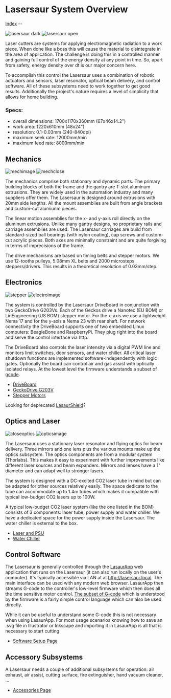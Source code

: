 Lasersaur System Overview
=========================

[Index](index.md) --

![lasersaur dark](http://farm9.staticflickr.com/8233/8464050599_c02f553c27_m.jpg)
![lasersaur open](http://farm9.staticflickr.com/8510/8464041087_d23416e7dc_m.jpg)

Laser cutters are systems for applying electromagnetic radiation to a work piece. When done like a boss this will cause the material to disintegrate in the area of application. The challenge is doing this in a controlled manner and gaining full control of the energy density at any point in time. So, apart from safety,  energy density over dt is our major concern here.

To accomplish this control the Lasersaur uses a combination of robotic actuators and sensors, laser resonator, optical beam delivery, and control software. All of these subsystems need to work together to get good results. Additionally the project's nature requires a level of simplicity that allows for home building.

### Specs:
- overall dimensions: 1700x1170x360mm (67x46x14.2")
- work area: 1220x610mm (48x24")
- resolution: 0.1-0.03mm (240-840dpi)
- maximum seek rate: 12000mm/min
- maximum feed rate: 8000mm/min


Mechanics
---------

![mechimage](http://farm9.staticflickr.com/8528/8464053217_fac4bf454e_m.jpg)
![mechclose](http://farm9.staticflickr.com/8074/8414185536_c9090070b1_m.jpg)

The mechanics comprise both stationary and dynamic parts. The primary building blocks of both the frame and the gantry are T-slot aluminum extrusions. They are widely used in the automation industry and many suppliers offer them. The Lasersaur is designed around extrusions with 20mm side lengths. All the mount assemblies are built from angle brackets and custom-cut alumiunm pieces.

The linear motion assemblies for the x- and y-axis roll directly on the aluminum extrusions. Unlike many gantry designs, no proprietary rails and carriage assemblies are used. The Lasersaur carriages are build from standard-sized ball bearings (with nylon coating), cap screws and custom-cut acrylic pieces. Both axes are minimally constraint and are quite forgiving in terms of imprecisions of the frame.

The drive mechanisms are based on timing belts and stepper motors. We use 12-tooths pulleys, 5.08mm XL belts and 2000 microsteps steppers/drivers. This results in a theoretical resolution of 0.03mm/step.


Electronics
-----------

![stepper](http://farm9.staticflickr.com/8090/8414187450_ef48c676c7_m.jpg)
![electroimage](http://farm9.staticflickr.com/8081/8414619512_190b059209_m.jpg)

The system is controlled by the Lasersaur DriveBoard in conjunction with two GeckoDrive G203Vs. Each of the Geckos drive a Nanotec (EU BOM) or LinEngineering (US BOM) stepper motor. For the x-axis we use a lightweight Nema 17 and for the y-axis a Nema 23 with rear shaft. For network connectivity the DriveBoard supports one of two embedded Linux computers: BeagleBone and RaspberryPi. They plug right into the board and serve the control interface via http.

The DriveBoard also controls the laser intensity via a digital PWM line and monitors limit switches, door sensors, and water chiller. All critical laser shutdown functions are implemented software-independently with logic gates. Optionally the board can control air and gas assist with optically isolated relays. At the lowest level the firmware understands a subset of [gcode](gcode.md).

* [DriveBoard](driveboard.md)
* [GeckoDrive G203V](geckodrives.md)
* [Stepper Motors](steppers.md)

Looking for deprecated [LasaurShield](LasaurShield.md)?


Optics and Laser
----------------

![closeoptics](http://farm8.staticflickr.com/7185/7119387815_761fce44db_m.jpg)
![opticsimage](http://farm8.staticflickr.com/7054/6973307346_0674b570aa_m.jpg)

The Lasersaur uses a stationary laser resonator and flying optics for beam delivery. Three mirrors and one lens plus the various mounts make up the optics subsystem. The optics components are from a modular system (Thorlabs). This makes it easy to experiment with further improvements like different laser sources and beam expanders. Mirrors and lenses have a 1" diameter and can adapt well to stronger lasers.

The system is designed with a DC-excited CO2 laser tube in mind but can be adapted for other sources relatively easily. The space dedicate to the tube can accommodate up to 1.4m tubes which makes it compatible with typical  low-budget CO2 lasers up to 100W.

A typical low-budget CO2 laser system (like the one listed in the BOM) consists of 3 components: laser tube, power supply and water chiller. We have a dedicated space for the power supply inside the Lasersaur. The water chiller is external to the box.

* [Laser and PSU](lasersystem.md)
* [Water Chiller](chiller.md)


Control Software
----------------

The Lasersaur is generally controlled through the [LasaurApp](software.md) web application that runs on the Lasersaur (it can also run locally on the user's computer). It's typically accessible via LAN at at http://lasersaur.local. The main interface can be used with any modern web browser. LasaurApp then streams G-code to the controller's low-level firmware which then does all the time sensitive motor control. [The subset of G-code](gcode.md) which is understood by the firmware is a fairly simple control language which can also be used directly.

While it can be useful to understand some G-code this is not necessary when using LasaurApp. For most usage scenarios knowing how to save an .svg file in Illustrator or Inkscape and importing it in LasaurApp is all that is necessary to start cutting.

- [Software Setup Page](software.md)


Accessory Subsystems
--------------------

A Lasersaur needs a couple of additional subsystems for operation: air exhaust, air assist, cutting surface, fire extinguisher, hand vacuum cleaner, ...

- [Accessories Page](accessories.md)
